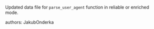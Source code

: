 Updated data file for `parse_user_agent` function in reliable or enriched mode.

authors: JakubOnderka
